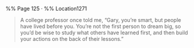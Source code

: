 %% Page 125 · %% Location1271
> A college professor once told me, “Gary, you’re smart, but people have lived before you. You’re not the first person to dream big, so you’d be wise to study what others have learned first, and then build your actions on the back of their lessons.” 